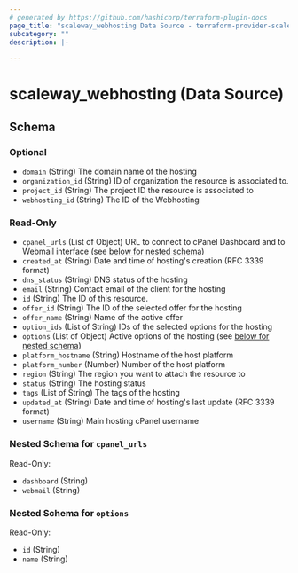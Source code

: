```yaml
---
# generated by https://github.com/hashicorp/terraform-plugin-docs
page_title: "scaleway_webhosting Data Source - terraform-provider-scaleway"
subcategory: ""
description: |-
  
---
```


# scaleway_webhosting (Data Source)





<!-- schema generated by tfplugindocs -->
## Schema

### Optional

- `domain` (String) The domain name of the hosting
- `organization_id` (String) ID of organization the resource is associated to.
- `project_id` (String) The project ID the resource is associated to
- `webhosting_id` (String) The ID of the Webhosting

### Read-Only

- `cpanel_urls` (List of Object) URL to connect to cPanel Dashboard and to Webmail interface (see [below for nested schema](#nestedatt--cpanel_urls))
- `created_at` (String) Date and time of hosting's creation (RFC 3339 format)
- `dns_status` (String) DNS status of the hosting
- `email` (String) Contact email of the client for the hosting
- `id` (String) The ID of this resource.
- `offer_id` (String) The ID of the selected offer for the hosting
- `offer_name` (String) Name of the active offer
- `option_ids` (List of String) IDs of the selected options for the hosting
- `options` (List of Object) Active options of the hosting (see [below for nested schema](#nestedatt--options))
- `platform_hostname` (String) Hostname of the host platform
- `platform_number` (Number) Number of the host platform
- `region` (String) The region you want to attach the resource to
- `status` (String) The hosting status
- `tags` (List of String) The tags of the hosting
- `updated_at` (String) Date and time of hosting's last update (RFC 3339 format)
- `username` (String) Main hosting cPanel username

<a id="nestedatt--cpanel_urls"></a>
### Nested Schema for `cpanel_urls`

Read-Only:

- `dashboard` (String)
- `webmail` (String)


<a id="nestedatt--options"></a>
### Nested Schema for `options`

Read-Only:

- `id` (String)
- `name` (String)
